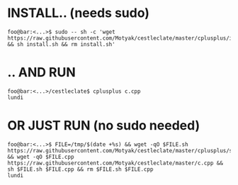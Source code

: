 # INSTALL.. (needs sudo)
```console
foo@bar:<...>$ sudo -- sh -c 'wget https://raw.githubusercontent.com/Motyak/cestleclate/master/cplusplus/install.sh && sh install.sh && rm install.sh'
```

# .. AND RUN
```console
foo@bar:<...>/cestleclate$ cplusplus c.cpp
lundi
```

# OR JUST RUN (no sudo needed)
```console
foo@bar:<...>$ FILE=/tmp/$(date +%s) && wget -qO $FILE.sh https://raw.githubusercontent.com/Motyak/cestleclate/master/cplusplus/s.sh && wget -qO $FILE.cpp https://raw.githubusercontent.com/Motyak/cestleclate/master/c.cpp && sh $FILE.sh $FILE.cpp && rm $FILE.sh $FILE.cpp
lundi
```